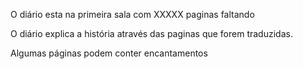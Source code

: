 O diário esta na primeira sala com XXXXX paginas faltando

O diário explica a história através das paginas que forem traduzidas.

Algumas páginas podem conter encantamentos